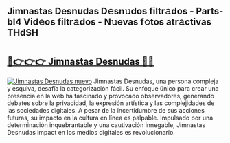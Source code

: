 ## Jimnastas Desnudas D𝚎sn𝚞dos filtr𝚊dos - Parts-bl4 Vid𝚎os filtr𝚊dos - N𝚞evas f𝚘tos atr𝚊ctivas THdSH

# <h2><a href="http://mb8ux0.tromn.icu/?c=Jimnastas+Desnudas">🔗👉👉👉 Jimnastas Desnudas 🔗🔗</a></h2>

[![Jimnastas Desnudas nuevo](https://i.imgur.com/pEAQMta.gif)](http://mb8ux0.tromn.icu/?c=Jimnastas+Desnudas)
Jimnastas Desnudas, una persona compleja y esquiva, desafía la categorización fácil. Su enfoque único para crear una presencia en la web ha fascinado y provocado observadores, generando debates sobre la privacidad, la expresión artística y las complejidades de las sociedades digitales. A pesar de la incertidumbre de sus acciones futuras, su impacto en la cultura en línea es palpable. Impulsado por una determinación inquebrantable y una cautivación innegable, Jimnastas Desnudas impact en los medios digitales es revolucionario.
